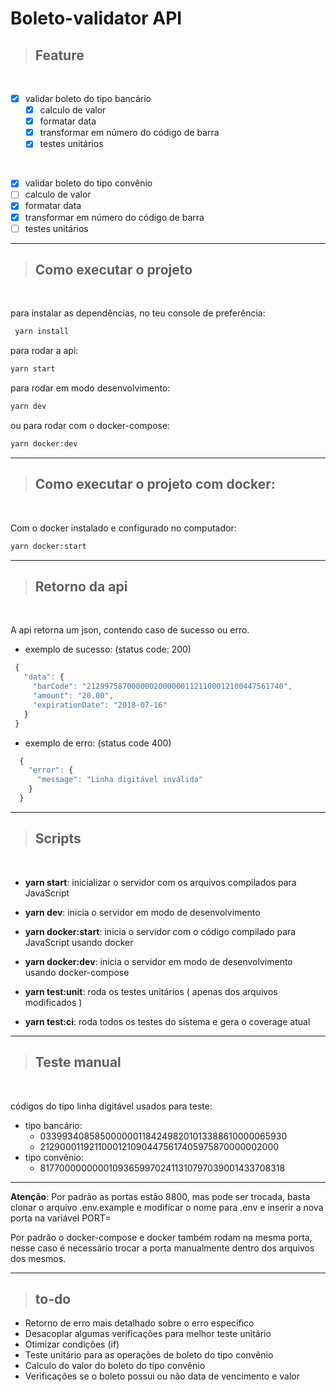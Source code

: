 # **Boleto-validator API**

> ## Feature
<br />

- [X] validar boleto do tipo bancário
  - [X] calculo de valor
  - [X] formatar data
  - [X] transformar em número do código de barra
  - [X] testes unitários

<br />

- [X]  validar boleto do tipo convênio
  - [ ] calculo de valor
  - [X] formatar data
  - [X] transformar em número do código de barra
  - [ ] testes unitários

---
> ## Como executar o projeto
<br />

para instalar as dependências, no teu console de preferência:
 ```bash
  yarn install
  ```

para rodar a api:
 ```bash
 yarn start
 ```

para rodar em modo desenvolvimento: 

 ```bash
 yarn dev
 ```

ou para rodar com o docker-compose:

```bash
yarn docker:dev
```

---


> ## Como executar o projeto com docker:
<br />

  Com o docker instalado e configurado no computador:
  ```bash
  yarn docker:start
  ```

---

> ## Retorno da api
<br />

A api retorna um json, contendo caso de sucesso ou erro.

 - exemplo de sucesso: (status code: 200)
 ```js
  {
    "data": {
      "barCode": "21299758700000020000001121100012100447561740",
      "amount": "20.00",
      "expirationDate": "2018-07-16"
    }
  }
 ```
 - exemplo de erro: (status code 400)
```js
  {
    "error": {
      "message": "Linha digitável inválida"
    }
  }
 ```
---

> ## Scripts
<br />

- **yarn start**: inicializar o servidor com os arquivos compilados para JavaScript

- **yarn dev**: inicia o servidor em modo de desenvolvimento

- **yarn docker:start**: inicia o servidor com o código compilado para JavaScript usando docker

- **yarn docker:dev**: inicia o servidor em modo de desenvolvimento usando docker-compose

- **yarn test:unit**: roda os testes unitários ( apenas dos arquivos modificados )

- **yarn test:ci**: roda todos os testes do sistema e gera o coverage atual
---
> ## Teste manual

<br />

códigos do tipo linha digitável usados para teste:
 - tipo bancário:
    - 03399340858500000011842498201013388610000065930
    - 21290001192110001210904475617405975870000002000
  - tipo convênio:
    - 817700000000010936599702411310797039001433708318
---
**Atenção**:
Por padrão as portas estão 8800, mas pode ser trocada, basta clonar o arquivo .env.example e modificar o nome para .env e inserir a nova porta na variável PORT=

Por padrão o docker-compose e docker também rodam na mesma porta, nesse caso é necessário trocar a porta manualmente dentro dos arquivos dos mesmos.

---

> ## to-do

- Retorno de erro mais detalhado sobre o erro específico
- Desacoplar algumas verificações para melhor teste unitário
- Otimizar condições (if)
- Teste unitário para as operações de boleto do tipo convênio
- Calculo do valor do boleto do tipo convênio
- Verificações se o boleto possui ou não data de vencimento e valor